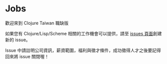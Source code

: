 Jobs
====

歡迎來到 Clojure Taiwan 職缺版

如果您有 Clojure/Lisp/Scheme 相關的工作機會可以提供，請至 [issues 頁面](https://github.com/clojure-tw/jobs/issues/)創建新的 issue。

Issue 中請註明公司資訊，薪資範圍，福利與徵才條件，成功徵得人才之後要記得回來將 issue 關閉喔！
